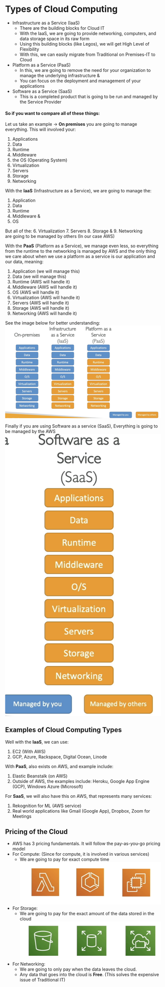 # Types of Cloud Computing
- Infrastructure as a Service (IaaS)
  - There are the building blocks for Cloud IT
  - With the IaaS, we are going to provide networking, computers, and data storage space in its raw form
  - Using this building blocks (like Legos), we will get High Level of Flexibility
  - With this, we can easily migrate from Traditional on Premises-IT to Cloud
- Platform as a Service (PaaS)
  - In this, we are going to remove the need for your organization to manage the underlying infrastructure &
  - You can focus on the deployment and management of your applications
- Software as a Service (SaaS)
  - This is a completed product that is going to be run and managed by the Service Provider

#### So if you want to compare all of these things:
Let us take an example -> **On premises** you are going to manage everything. This will involved your:
1. Applications
2. Data
3. Runtime 
4. Middleware
5. the OS (Operating System)
6. Virtualization
7. Servers 
8. Storage
9. Networking

With the **IaaS** (Infrastructure as a Service), we are going to manage the:
1. Application
2. Data
3. Runtime
4. Middleware &
5. OS

But all of the:
6. Virtualization
7. Servers
8. Storage &
9. Networking<br>
are going to be managed by others (In our case AWS)

With the **PaaS** (Platform as a Service), we manage even less, so everything from the runtime to the networking is managed by AWS and the only thing we care about when we use a platform as a service is our application and our data, meaning:
1. Application (we will manage this)
2. Data (we will manage this)
3. Runtime (AWS will handle it)
4. Middleware (AWS will handle it)
5. OS (AWS will handle it)
6. Virtualization (AWS will handle it)
7. Servers (AWS will handle it)
8. Storage (AWS will handle it)
9. Networking (AWS will handle it)

See the image below for better understanding:
![alt text](image.png)

Finally if you are using Software as a service (SaaS), Everything is going to be managed by the AWS 
![alt text](image-1.png)

## Examples of Cloud Computing Types
Well with the **IaaS**, we can use:
1. EC2 (With AWS)
2. GCP, Azure, Rackspace, Digital Ocean, Linode

With **PaaS**, also exists on AWS, and example include:
1. Elastic Beanstalk (on AWS)
2. Outside of AWS, the examples include:  Heroku, Google App Engine (GCP), Windows Azure (Microsoft)

For **SaaS**, we will also have this on AWS, that represents many services:
1. Rekognition for ML (AWS service)
2. Real world applications like Gmail (Google App), Dropbox, Zoom for Meetings

## Pricing of the Cloud
- AWS has 3 pricing fundamentals. It will follow the pay-as-you-go pricing model 
- For Compute: (Since for compute, it is involved in various services)
  - We are going to pay for exact compute time
![alt text](image-2.png)
- For Storage:
  - We are going to pay for the exact amount of the data stored in the cloud
![alt text](image-3.png)
- For Networking:
  - We are going to only pay when the data leaves the cloud. 
  - Any data that goes into the cloud is **Free**. (This solves the expensive issue of Traditional IT)